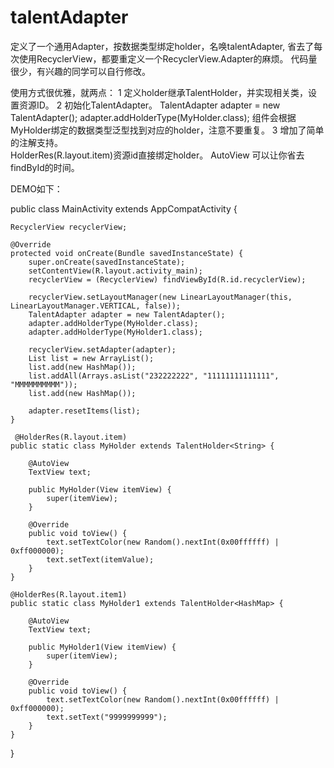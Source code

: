 # talentAdapter

定义了一个通用Adapter，按数据类型绑定holder，名唤talentAdapter, 省去了每次使用RecyclerView，都要重定义一个RecyclerView.Adapter的麻烦。
代码量很少，有兴趣的同学可以自行修改。

使用方式很优雅，就两点：
1 定义holder继承TalentHolder，并实现相关类，设置资源ID。
2 初始化TalentAdapter。
  TalentAdapter adapter = new TalentAdapter();
  adapter.addHolderType(MyHolder.class);
  组件会根据MyHolder绑定的数据类型泛型找到对应的holder，注意不要重复。
3 增加了简单的注解支持。  
  HolderRes(R.layout.item)资源id直接绑定holder。
  AutoView 可以让你省去findById的时间。
 
 DEMO如下：
 
 public class MainActivity extends AppCompatActivity {

    RecyclerView recyclerView;

    @Override
    protected void onCreate(Bundle savedInstanceState) {
        super.onCreate(savedInstanceState);
        setContentView(R.layout.activity_main);
        recyclerView = (RecyclerView) findViewById(R.id.recyclerView);

        recyclerView.setLayoutManager(new LinearLayoutManager(this, LinearLayoutManager.VERTICAL, false));
        TalentAdapter adapter = new TalentAdapter();
        adapter.addHolderType(MyHolder.class);
        adapter.addHolderType(MyHolder1.class);

        recyclerView.setAdapter(adapter);
        List list = new ArrayList();
        list.add(new HashMap());
        list.addAll(Arrays.asList("232222222", "11111111111111", "MMMMMMMMMM"));
        list.add(new HashMap());
        
        adapter.resetItems(list);
    }

     @HolderRes(R.layout.item)
    public static class MyHolder extends TalentHolder<String> {

        @AutoView
        TextView text;

        public MyHolder(View itemView) {
            super(itemView);
        }

        @Override
        public void toView() {
            text.setTextColor(new Random().nextInt(0x00ffffff) | 0xff000000);
            text.setText(itemValue);
        }
    }

    @HolderRes(R.layout.item1)
    public static class MyHolder1 extends TalentHolder<HashMap> {

        @AutoView
        TextView text;

        public MyHolder1(View itemView) {
            super(itemView);
        }

        @Override
        public void toView() {
            text.setTextColor(new Random().nextInt(0x00ffffff) | 0xff000000);
            text.setText("9999999999");
        }
    }
}
